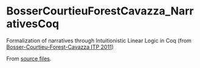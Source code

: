 # BosserCourtieuForestCavazza_NarrativesCoq
Formalization of narratives through Intuitionistic Linear Logic in Coq (from [Bosser-Courtieu-Forest-Cavazza ITP 2011](http://dx.doi.org/10.1007/978-3-642-22863-6_7))

From [source files](http://cedric.cnam.fr/~courtiep/downloads/ill_narrative_coq.tgz).
